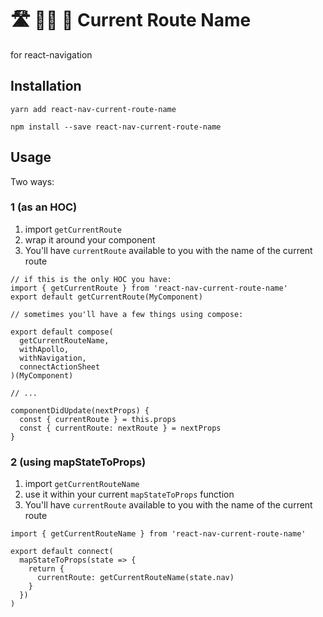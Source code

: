 # 🛣 🚴‍♀️ 🚧  Current Route Name

for react-navigation

## Installation

```
yarn add react-nav-current-route-name
```

```
npm install --save react-nav-current-route-name
```

## Usage

Two ways:

### 1 (as an HOC)

1. import `getCurrentRoute`
2. wrap it around your component
3. You'll have `currentRoute` available to you with the name of the current route

```es6
// if this is the only HOC you have:
import { getCurrentRoute } from 'react-nav-current-route-name'
export default getCurrentRoute(MyComponent)

// sometimes you'll have a few things using compose:

export default compose(
  getCurrentRouteName,
  withApollo,
  withNavigation,
  connectActionSheet
)(MyComponent)

// ...

componentDidUpdate(nextProps) {
  const { currentRoute } = this.props
  const { currentRoute: nextRoute } = nextProps
}
```

### 2 (using mapStateToProps)

1. import `getCurrentRouteName`
2. use it within your current `mapStateToProps` function
3. You'll have `currentRoute` available to you with the name of the current route

```es6
import { getCurrentRouteName } from 'react-nav-current-route-name'

export default connect(
  mapStateToProps(state => {
    return {
      currentRoute: getCurrentRouteName(state.nav)
    }
  })
)
```
